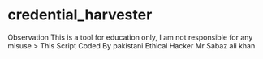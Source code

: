# credential_harvester
Observation This is a tool for education only, I am not responsible for any misuse > This Script Coded By pakistani Ethical Hacker Mr Sabaz ali khan
